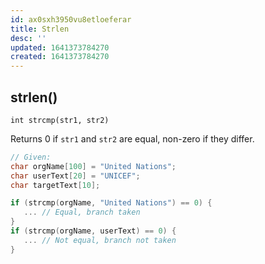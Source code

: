 ```yaml
---
id: ax0sxh3950vu8etloeferar
title: Strlen
desc: ''
updated: 1641373784270
created: 1641373784270
---
```



## strlen()

`int strcmp(str1, str2)`

Returns 0 if `str1` and `str2` are equal, non-zero if they differ.

```cpp
// Given:
char orgName[100] = "United Nations"; 
char userText[20] = "UNICEF"; 
char targetText[10];

if (strcmp(orgName, "United Nations") == 0) {
   ... // Equal, branch taken
}
if (strcmp(orgName, userText) == 0) {
   ... // Not equal, branch not taken
}
```
